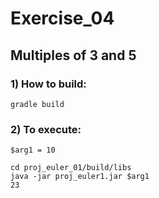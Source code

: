# Exercise_04

## Multiples of 3 and 5

### 1) How to build:
```
gradle build
```
### 2) To execute:
```
$arg1 = 10

cd proj_euler_01/build/libs
java -jar proj_euler1.jar $arg1
23
```
